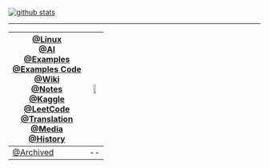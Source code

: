 [![github stats](https://github-readme-stats.vercel.app/api?username=junxnone&show_icons=true)](https://github.com/junxnone/)

----

[@Linux](https://junxnone.github.io/Linux) <br> [@AI](https://junxnone.github.io/AI) <br> [@Examples](https://junxnone.github.io/examples) <br> [@Examples Code](https://nbviewer.jupyter.org/github/junxnone/examples/tree/master/) <br> [@Wiki](https://junxnone.github.io/wiki) <br> [@Notes](https://junxnone.github.io/notes) <br> [@Kaggle](https://junxnone.github.io/Kaggle) <br> [@LeetCode](https://junxnone.github.io/leetcode) <br>[@Translation](https://junxnone.github.io/Translation) <br> [@Media](https://junxnone.github.io/Media) <br> [@History](https://junxnone.github.io/History)| <img src="https://user-images.githubusercontent.com/2216970/75631781-9ec33400-5c30-11ea-8aad-d73417124c7b.png"  width="50%" height="25%">
-- | --
[@Archived](./Archived.md) | -- 

